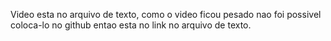 Video esta no arquivo de texto, como o video ficou pesado nao foi possivel coloca-lo no github entao esta no link no arquivo de texto. 
